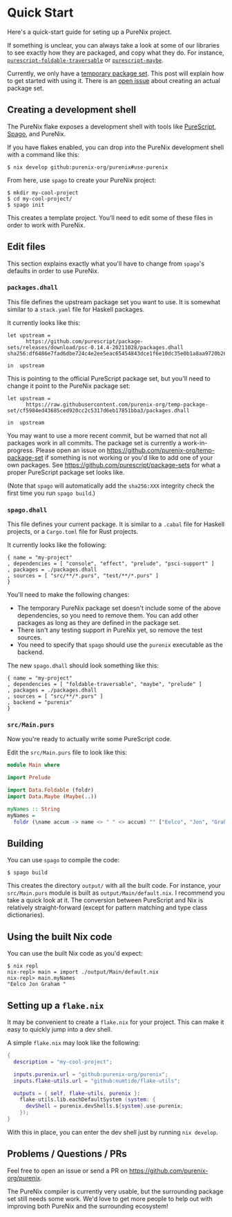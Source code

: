 # Quick Start

Here's a quick-start guide for seting up a PureNix project.

If something is unclear, you can always take a look at some of our libraries to see exactly
how they are packaged, and copy what they do.  For instance,
[`purescript-foldable-traversable`](https://github.com/purenix-org/purescript-foldable-traversable)
or [`purescript-maybe`](https://github.com/purenix-org/purescript-maybe).

Currently, we only have a
[temporary package set](https://github.com/purenix-org/temp-package-set).  This
post will explain how to get started with using it.  There is an
[open issue](https://github.com/purenix-org/purenix/issues/36) about creating an
actual package set.

## Creating a development shell

The PureNix flake exposes a development shell with tools like
[PureScript](https://github.com/purescript/purescript),
[Spago](https://github.com/purescript/spago), and PureNix.

If you have flakes enabled, you can drop into the PureNix development shell
with a command like this:

```console
$ nix develop github:purenix-org/purenix#use-purenix
```

From here, use `spago` to create your PureNix project:

```console
$ mkdir my-cool-project
$ cd my-cool-project/
$ spago init
```

This creates a template project.  You'll need to edit some of these files in order to
work with PureNix.

## Edit files

This section explains exactly what you'll have to change from `spago`'s
defaults in order to use PureNix.

### `packages.dhall`

This file defines the upstream package set you want to use.  It is somewhat
similar to a `stack.yaml` file for Haskell packages.

It currently looks like this:

```dhall
let upstream =
      https://github.com/purescript/package-sets/releases/download/psc-0.14.4-20211028/packages.dhall sha256:df6486e7fad6dbe724c4e2ee5eac65454843dce1f6e10dc35e0b1a8aa9720b26

in  upstream
```

This is pointing to the official PureScript package set, but you'll need to
change it point to the PureNix package set:

```dhall
let upstream =
      https://raw.githubusercontent.com/purenix-org/temp-package-set/cf5984ed43685ced920cc2c5317d6eb17851bba3/packages.dhall

in  upstream
```

You may want to use a more recent commit, but be warned that not all packages
work in all commits.  The package set is currently a work-in-progress.  Please
open an issue on <https://github.com/purenix-org/temp-package-set> if something
is not working or you'd like to add one of your own packages.  See
<https://github.com/purescript/package-sets> for what a proper PureScript package
set looks like.

(Note that `spago` will automatically add the `sha256:XXX` integrity check the
first time you run `spago build`.)

### `spago.dhall`

This file defines your current package.  It is similar to a `.cabal` file for
Haskell projects, or a `Cargo.toml` file for Rust projects.

It currently looks like the following:

```dhall
{ name = "my-project"
, dependencies = [ "console", "effect", "prelude", "psci-support" ]
, packages = ./packages.dhall
, sources = [ "src/**/*.purs", "test/**/*.purs" ]
}
```

You'll need to make the following changes:

-   The temporary PureNix package set doesn't include some of the above
    dependencies, so you need to remove them.  You can add other packages as
    long as they are defined in the package set.
-   There isn't any testing support in PureNix yet, so remove the test sources.
-   You need to specify that `spago` should use the `purenix` executable as the
    backend.

The new `spago.dhall` should look something like this:

```dhall
{ name = "my-project"
, dependencies = [ "foldable-traversable", "maybe", "prelude" ]
, packages = ./packages.dhall
, sources = [ "src/**/*.purs" ]
, backend = "purenix"
}
```

### `src/Main.purs`

Now you're ready to actually write some PureScript code.

Edit the `src/Main.purs` file to look like this:

```purescript
module Main where

import Prelude

import Data.Foldable (foldr)
import Data.Maybe (Maybe(..))

myNames :: String
myNames =
  foldr (\name accum -> name <> " " <> accum) "" ["Eelco", "Jon", "Graham"]
```

## Building

You can use `spago` to compile the code:

```console
$ spago build
```

This creates the directory `output/` with all the built code.  For instance,
your `src/Main.purs` module is built as `output/Main/default.nix`.  I recommend
you take a quick look at it.  The conversion between PureScript and Nix is
relatively straight-forward (except for pattern matching and type class
dictionaries).

## Using the built Nix code

You can use the built Nix code as you'd expect:

```console
$ nix repl
nix-repl> main = import ./output/Main/default.nix
nix-repl> main.myNames
"Eelco Jon Graham "
```

## Setting up a `flake.nix`

It may be convenient to create a `flake.nix` for your project.  This can make
it easy to quickly jump into a dev shell.

A simple `flake.nix` may look like the following:

```nix
{
  description = "my-cool-project";

  inputs.purenix.url = "github:purenix-org/purenix";
  inputs.flake-utils.url = "github:numtide/flake-utils";

  outputs = { self, flake-utils, purenix }:
    flake-utils.lib.eachDefaultSystem (system: {
      devShell = purenix.devShells.${system}.use-purenix;
    });
}
```

With this in place, you can enter the dev shell just by running `nix develop`.

## Problems / Questions / PRs

Feel free to open an issue or send a PR on
<https://github.com/purenix-org/purenix>.

The PureNix compiler is currently very usable, but the surrounding package set
still needs some work.  We'd love to get more people to help out with improving
both PureNix and the surrounding ecosystem!
